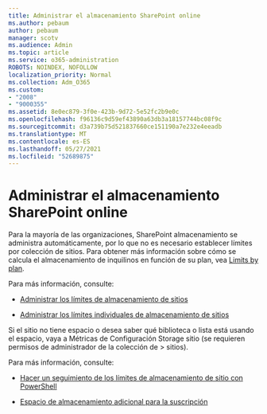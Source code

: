 ```yaml
---
title: Administrar el almacenamiento SharePoint online
ms.author: pebaum
author: pebaum
manager: scotv
ms.audience: Admin
ms.topic: article
ms.service: o365-administration
ROBOTS: NOINDEX, NOFOLLOW
localization_priority: Normal
ms.collection: Adm_O365
ms.custom:
- "2008"
- "9000355"
ms.assetid: 8e0ec879-3f0e-423b-9d72-5e52fc2b9e0c
ms.openlocfilehash: f96136c9d59ef43890a63db3a18157744bc08f9c
ms.sourcegitcommit: d3a739b75d521837660ce151190a7e232e4eeadb
ms.translationtype: MT
ms.contentlocale: es-ES
ms.lasthandoff: 05/27/2021
ms.locfileid: "52689875"
---
```

# <a name="manage-your-sharepoint-online-storage"></a>Administrar el almacenamiento SharePoint online

Para la mayoría de las organizaciones, SharePoint almacenamiento se administra automáticamente, por lo que no es necesario establecer límites por colección de sitios. Para obtener más información sobre cómo se calcula el almacenamiento de inquilinos en función de su plan, vea [Limits by plan](/office365/servicedescriptions/sharepoint-online-service-description/sharepoint-online-limits?redirectedfrom=MSDN#limits-by-plan).

Para más información, consulte:

- [Administrar los límites de almacenamiento de sitios](/sharepoint/manage-site-collection-storage-limits)

- [Administrar los límites individuales de almacenamiento de sitios](/sharepoint/manage-site-collection-storage-limits#manage-individual-site-storage-limits)

Si el sitio no tiene espacio o desea saber qué biblioteca o lista está usando el espacio, vaya a Métricas de Configuración Storage sitio (se requieren permisos de administrador de la colección de  >   sitios).

Para más información, consulte:

- [Hacer un seguimiento de los límites de almacenamiento de sitio con PowerShell](/sharepoint/manage-site-collection-storage-limits#monitor-site-storage-limits-by-using-powershell)

- [Espacio de almacenamiento adicional para la suscripción](/microsoft-365/commerce/add-storage-space) 
  